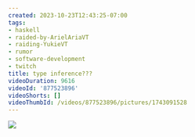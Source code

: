 ```yaml
---
created: 2023-10-23T12:43:25-07:00
tags:
- haskell
- raided-by-ArielAriaVT
- raiding-YukieVT
- rumor
- software-development
- twitch
title: type inference???
videoDuration: 9616
videoId: '877523896'
videoShorts: []
videoThumbId: /videos/877523896/pictures/1743091528
---
```


![](20231023194325.jpg)
